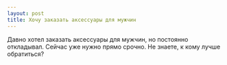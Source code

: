```yaml
---
layout: post 
title: Хочу заказать аксессуары для мужчин 
--- 
```

Давно хотел заказать аксессуары для мужчин, но постоянно откладывал. Сейчас уже нужно прямо срочно. Не знаете, к кому лучше обратиться?